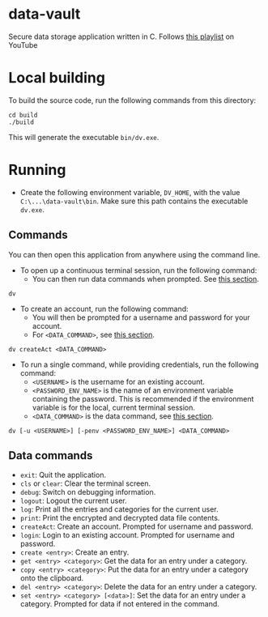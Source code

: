 # data-vault
 Secure data storage application written in C.
 Follows [this playlist](https://www.youtube.com/playlist?list=PLysLvOneEETNeg2YqISscjqA4udYRuGDb) on YouTube

# Local building
To build the source code, run the following commands from this directory:
```
cd build
./build
```
This will generate the executable `bin/dv.exe`.

# Running
* Create the following environment variable, `DV_HOME`, with the value `C:\...\data-vault\bin`. Make sure this path contains the executable `dv.exe`.
## Commands
You can then open this application from anywhere using the command line.

* To open up a continuous terminal session, run the following command:
    * You can then run data commands when prompted. See [this section](#data-commands).
```
dv
```

* To create an account, run the following command:
    * You will then be prompted for a username and password for your account.
    * For `<DATA_COMMAND>`, see [this section](#data-commands).
```
dv createAct <DATA_COMMAND>
```

* To run a single command, while providing credentials, run the following command:
    * `<USERNAME>` is the username for an existing account.
    * `<PASSWORD_ENV_NAME>` is the name of an environment variable containing the password. This is recommended if the environment variable is for the local, current terminal session.
    * `<DATA_COMMAND>` is the data command, see [this section](#data-commands).
```
dv [-u <USERNAME>] [-penv <PASSWORD_ENV_NAME>] <DATA_COMMAND>
```

## Data commands
* `exit`: Quit the application.
* `cls` or `clear`: Clear the terminal screen.
* `debug`: Switch on debugging information.
* `logout`: Logout the current user.
* `log`: Print all the entries and categories for the current user.
* `print`: Print the encrypted and decrypted data file contents.
* `createAct`: Create an account. Prompted for username and password.
* `login`: Login to an existing account. Prompted for username and password.
* `create <entry>`: Create an entry.
* `get <entry> <category>`: Get the data for an entry under a category.
* `copy <entry> <category>`: Put the data for an entry under a category onto the clipboard.
* `del <entry> <category>`: Delete the data for an entry under a category.
* `set <entry> <category> [<data>]`: Set the data for an entry under a category. Prompted for data if not entered in the command.
